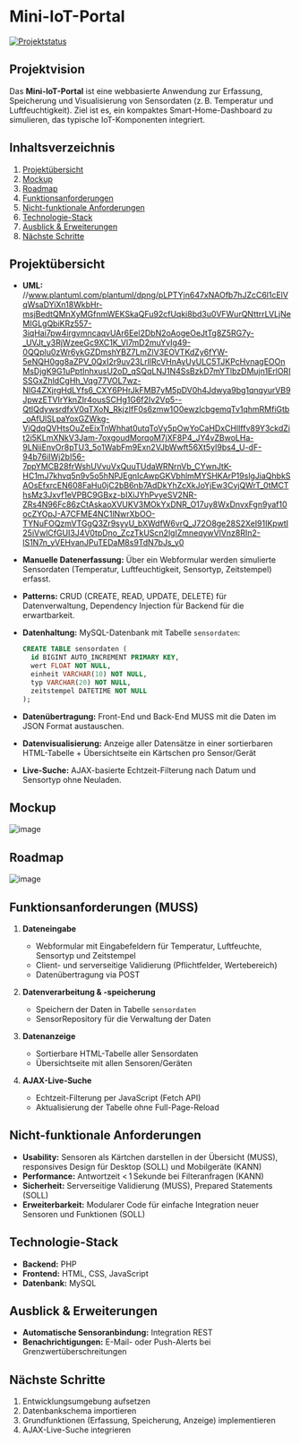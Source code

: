 # Mini-IoT-Portal

[![Projektstatus](https://img.shields.io/badge/status-in%20Entwicklung-yellow)](https://github.com/dein-nutzername/mini-iot-portal)

## Projektvision

Das **Mini-IoT-Portal** ist eine webbasierte Anwendung zur Erfassung, Speicherung und Visualisierung von Sensordaten (z. B. Temperatur und Luftfeuchtigkeit). Ziel ist es, ein kompaktes Smart-Home-Dashboard zu simulieren, das typische IoT-Komponenten integriert.

## Inhaltsverzeichnis

1. [Projektübersicht](#projektübersicht)
2. [Mockup](#mockup)
3. [Roadmap](#roadmap)
4. [Funktionsanforderungen](#funktionsanforderungen)
5. [Nicht-funktionale Anforderungen](#nicht-funktionale-anforderungen)
6. [Technologie-Stack](#technologie-stack)
7. [Ausblick & Erweiterungen](#ausblick--erweiterungen)
8. [Nächste Schritte](#nächste-schritte)

## Projektübersicht
* **UML:** //www.plantuml.com/plantuml/dpng/pLPTYjn647xNAOfb7hJZcC6l1cElVqWsaDYiXn18WkbHr-msjBedtQMnXyMGfnmWEKSkaQFu92cfUqki8bd3u0VFWurQNttrrLVLjNeMIGLgQbiKRz557-3iqHai7pw4irgvmncaqvUAr6Eel2DbN2oAogeOeJtTg8Z5RG7y-_UVJt_y3RjWzeeGc9XC1K_Vl7mD2muYvIg49-0QQplu0zWr6ykGZDmshYBZ7LmZlV3EOVTKdZy6fYW-5eNQH0gg8aZPV_0QxI2r9uv23LrIlRcVHnAyUyULC5TJKPcHvnagEOOnMsDjgK9G1uPptInhxusU2oD_qSQqLNJ1N4SsBzkD7mYTlbzDMujn1ErlORISSGxZhldCgHh_Vqg77VOL7wz-NlG4ZXjrgHdLYfs6_CXY6PHrJkFMB7yM5pDV0h4Jdwya9bg1qnqyurVB9JpwzETVIrYknZIr4ousSCHg1G6f2Iv2Vp5--QtlQdywsrdfxV0qTXoN_RkjzIfF0s6zmw1O0ewzlcbgemqTv1qhmRMfiGtb_oAfUlSLpaYoxGZWkg-ViQdqQVHtsOuZeEixTnWhhat0utqToVy5pOwYoCaHDxCHlIffv89Y3ckdZit2i5KLmXNkV3Jam-7oxgoudMorqoM7jXF8P4_JY4vZBwoLHa-9LNiiEnvOr8pTU3_5o1WabFm9Exn2VJbWwft56Xt5yI9bs4_U-dF-94b76iIWj2bI56-7ppYMCB28frWshUVvuVxQuuTUdaWRNrnVb_CYwnJtK-HC1mJ7khvq5n9v5o5hNPJEgnIcAwpGKVbhlmMYSHKArP19slgJiaQhbkSAOsEfxrcEN608FaHu0jC2bB6nb7AdDkYhZcXkJoYjEw3CvjQWrT_0tMCThsMz3Jxvf1eVPBC9GBxz-bIXiJYhPvyeSV2NR-ZRs4N96Fc86zCtAskaoXVUKV3MOkYxDNR_O17uy8WxDnvxFgn9yaf10ocZYOpJ-A7CFME4NC1lNwrXbOO-TYNuFOQzmVTGgQ3Zr9syyU_bXWdfW6vrQ_J72O8ge28S2XeI91IKpwtI25iVwlCfGUI3J4V0tpDno_ZczTkUScn2lgIZmneqywVlVnz8RIn2-lS1N7n_yVEHvanJPuTEDaM8s9TdN7bJs_y0

* **Manuelle Datenerfassung:** Über ein Webformular werden simulierte Sensordaten (Temperatur, Luftfeuchtigkeit, Sensortyp, Zeitstempel) erfasst.
  
* **Patterns:** CRUD (CREATE, READ, UPDATE, DELETE) für Datenverwaltung, Dependency Injection für Backend für die erwartbarkeit.

* **Datenhaltung:** MySQL-Datenbank mit Tabelle `sensordaten`:

  ```sql
  CREATE TABLE sensordaten (
    id BIGINT AUTO_INCREMENT PRIMARY KEY,
    wert FLOAT NOT NULL,
    einheit VARCHAR(10) NOT NULL,
    typ VARCHAR(20) NOT NULL,
    zeitstempel DATETIME NOT NULL
  );
  ```
* **Datenübertragung:** Front-End und Back-End MUSS mit die Daten im JSON Format austauschen.
  
* **Datenvisualisierung:** Anzeige aller Datensätze in einer sortierbaren HTML-Tabelle + Übersichtseite ein Kärtschen pro Sensor/Gerät

* **Live-Suche:** AJAX-basierte Echtzeit-Filterung nach Datum und Sensortyp ohne Neuladen.

## Mockup
![image](https://github.com/user-attachments/assets/f4c8d498-bbd4-4398-b491-5efd319c05ef)

## Roadmap
![image](https://github.com/user-attachments/assets/ec260d5a-2bca-4f29-a69c-bc4e1bb09040)

## Funktionsanforderungen (MUSS)

1. **Dateneingabe**

   * Webformular mit Eingabefeldern für Temperatur, Luftfeuchte, Sensortyp und Zeitstempel
   * Client- und serverseitige Validierung (Pflichtfelder, Wertebereich)
   * Datenübertragung via POST

2. **Datenverarbeitung & -speicherung**

   * Speichern der Daten in Tabelle `sensordaten`
   * SensorRepository für die Verwaltung der Daten

3. **Datenanzeige**

   * Sortierbare HTML-Tabelle aller Sensordaten
   * Übersichtseite mit allen Sensoren/Geräten

4. **AJAX-Live-Suche**

   * Echtzeit-Filterung per JavaScript (Fetch API)
   * Aktualisierung der Tabelle ohne Full-Page-Reload

## Nicht-funktionale Anforderungen

* **Usability:** Sensoren als Kärtchen darstellen in der Übersicht (MUSS), responsives Design für Desktop (SOLL) und Mobilgeräte (KANN)
* **Performance:** Antwortzeit < 1 Sekunde bei Filteranfragen (KANN)
* **Sicherheit:** Serverseitige Validierung (MUSS), Prepared Statements (SOLL)
* **Erweiterbarkeit:** Modularer Code für einfache Integration neuer Sensoren und Funktionen (SOLL)

## Technologie-Stack

* **Backend:** PHP
* **Frontend:** HTML, CSS, JavaScript
* **Datenbank:** MySQL

## Ausblick & Erweiterungen

* **Automatische Sensoranbindung:** Integration REST
* **Benachrichtigungen:** E-Mail- oder Push-Alerts bei Grenzwertüberschreitungen

## Nächste Schritte

1. Entwicklungsumgebung aufsetzen
2. Datenbankschema importieren
3. Grundfunktionen (Erfassung, Speicherung, Anzeige) implementieren
4. AJAX-Live-Suche integrieren
